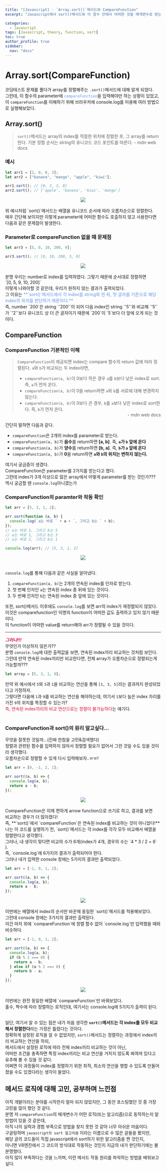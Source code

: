 ```yaml
---
title: "[Javascript] - `Array.sort()`메서드와 CompareFunction"
excerpt: "Javascript에서 sort()메서드와 이 함수 안에서 어떠한 것을 매개변수로 받는 CompareFunction에 대해 알아보고, sort()메서드의 작동원리를 이해해보자"

categories:
  - Javascript
tags: [Javascript, theory, function, sort]
toc: true
author_profile: true
sidebar:
  nav: "docs"
---
```


# Array.sort(CompareFunction)

코딩테스트 문제를 풀다가 array를 정렬해주는 `.sort()`메서드에 대해 알게 되었다. <br> 그런데, 이 함수의 parameter에 <span style="color: cornflowerblue">`compareFunction`</span>을 입력해야만 하는 상황이 있었고, 이 `compareFunction`를 이해하기 위해 브라우저에 console.log를 이용해 여러 방법으로 실행해보았다.

## Array.sort()

> `sort()`메서드는 array의 index를 적절한 위치에 정렬한 후, 그 array를 return한다. 기본 정렬 순서는 string의 유니코드 코드 포인트를 따른다. - mdn web docs

### 예시

```javascript
let arr1 = [2, 0, 8, 3];
let arr2 = ["banana", "mango", "apple", "kiwi"];

arr1.sort(); // [0, 2, 3, 8]
arr2.sort(); // ['apple', 'banana', 'kiwi', 'mango']
```

<center><img src='../../../assets/images/20230227/sortBasic.png'></center>
 <br>
위 예시처럼 `sort()`메서드는 배열을 유니코드 순서에 따라 오름차순으로 정렬한다. <br>
매우 간단해 보이지만 이렇게 parameter에 어떠한 함수도 호출하지 않고 사용한다면 다음과 같은 문제점이 발생한다.

### Parameter로 compareFunction 없을 때 문제점

```javascript
let arr3 = [5, 0, 10, 200, 9];

arr3.sort(); // [0, 10, 200, 5, 9]
```

<center><img src='../../../assets/images/20230227/sortBasic2.png'></center>
 <br>
분명 우리는 number로 index를 입력하였다. 그렇기 때문에 순서대로 정렬하면 <br>`[0, 5, 9, 10, 200]` <br>이렇게 나와야할 것 같은데, 우리가 원하지 않는 결과가 출력되었다. <br>
그 이유는 <span style="color: cornflowerblue">**`sort()`메서드에서 각 index를 string화 한 뒤, 첫 글자를 기준으로 해당 index의 위치를 판단하기 때문이다.**</span> <br>
즉, number `200`은 string `'200'`이 되어 다음 index인 string `'5'`와 비교해 `'5'`가 `'2'`보다 유니코드 상 더 큰 글자이기 때문에 `200`이 `5`보다 더 앞에 오게 되는 것이다.

## CompareFunction

### CompareFunction 기본적인 이해

> `CompareFunction`이 제공되면 index는 compare 함수의 return 값에 따라 정렬된다. `a`와 `b`가 비교되는 두 index라면,
>
> - `compareFunction(a, b)`이 0보다 작은 경우 `a`를 `b`보다 낮은 index로 sort. 즉, `a`가 먼저 온다.
> - `compareFunction(a, b)`이 0을 return하면 `a`와 `b`를 서로에 대해 변경하지 않는다.
> - `compareFunction(a, b)`이 0보다 큰 경우, `b`를 `a`보다 낮은 index로 sort한다. 즉, `b`가 먼저 온다.
>   <br> <span style="float: right">- mdn web docs</span>

<br>
간단히 말하면 다음과 같다. <br>

- `compareFunction`은 2개의 index를 parameter로 받는다.
- `compareFunction(a, b)`가 **음수**를 return하면 **[a, b]**. 즉, **`a`가 `b` 앞에 온다**
- `compareFunction(a, b)`가 **양수**를 return하면 **[b, a]**. 즉, **`b`가 `a` 앞에 온다**
- `compareFunction(a, b)`가 **0**을 return하면 **`a`와 `b`의 위치는 변하지 않는다.**

여기서 궁금증이 생겼다. <br>
CompareFunction은 parameter를 2가지를 받는다고 했다. <br>
그런데 index가 3개 이상으로 많은 array에서 어떻게 parameter를 받는 것인가??? <br>
역시 궁금할 땐 `console.log`아니겠는가

### CompareFunction의 paramter와 작동 확인

```javascript
let arr = [5, 3, 1, 2];

arr.sort(function (a, b) {
  console.log(`a는 바로 ` + a + `, 그리고 b는 ` + b);
});
// a는 바로 3, 그리고 b는 5
// a는 바로 1, 그리고 b는 3
// a는 바로 2, 그리고 b는 1

console.log(arr); // [5, 3, 1, 2]
```

<center><img src='../../../assets/images/20230227/compareFunction.png'></center> <br>

`console.log`를 통해 다음과 같은 사실을 알아냈다.

1. `compareFunction(a, b)`는 2개의 연속된 index를 인자로 받는다.
2. 첫 번째 인자인 `a`는 연속된 index 중 뒤에 있는 것이다.
3. 두 번째 인자인 `b`는 연속된 index 중 앞에 있는 것이다.

또한, sort()메서드 이후에도 `console.log`를 보면 arr의 index가 재정렬되지 않았다. <br>
이것은 comparefunction인 익명의 function이 어떠한 값도 출력하고 있지 않기 때문이다. <br>
이 function이 어떠한 value를 return해야 arr가 정렬될 수 있을 것이다. <br>

---

<span style="color:crimson">**_그러나!!!_**</span><br>
무엇인가 이상하지 않은가??<br>
분명 `console.log`에 대한 출력값을 보면, 연속된 index끼리 비교하는 것처럼 보인다. <br>
그런데 만약 연속된 index끼리만 비교한다면, 전체 array가 오름차순으로 정렬되는게 가능할까??? <br>

```javascript
let array = [5, 3, 1, 9];
```

만약 위 예시에서 `5`와 `3`과 `1`을 비교하는 연산을 통해 `[1, 3, 5]`라는 결과까지 완성되었다고 가정하자. <br>
그렇다면 다음에 `1`과 `9`를 비교하는 연산을 해야하는데, 여기서 `1`보다 높은 index 자리를 가진 `9`의 위치를 특정할 수 있는가? <br>
<span style="color:crimson">즉, 연속된 index끼리의 비교 연산으로는 정렬이 불가능하다</span>는 얘기다. <br><br>

### CompareFunction과 sort()의 원리 알고싶다...

무엇을 잘못한 것일까...(진짜 한참을 고민&검색했다)<br>
정렬과 관련된 함수를 입력하지 않아서 정렬할 필요가 없어서 그런 것일 수도 있을 것이라 생각했다.<br>
오름차순으로 정렬할 수 있게 다시 입력해보자..ㅠㅠ!

```javascript
let arr = [0, -1, 2, 1];

arr.sort((a, b) => {
  console.log(a, b);
  return a - b;
});
```

<center><img src='../../../assets/images/20230227/compareFunction2.png'></center> <br>
CompareFunction은 이제 편하게 arrow function으로 쓰기로 하고, 결과를 보면<br>
비교하는 경우가 더 많아졌다! <br>
즉, **`sort()`에서 `compareFunction`은 연속된 index를 비교하는 것이 아니었다!** <br>
나는 이 코드를 실행하기 전, `sort()`메서드는 각 index를 각각 모두 비교해서 배열을 정렬한다고 생각했다. <br>
그러나, 내 생각이 맞다면 비교의 수가 6개(index가 4개, 경우의 수는 `4 * 3 / 2 = 6` ).<br>
즉, `console.log`에 6가지의 결과가 출력되어야 한다. <br>
그러나 내가 입력한 console 창에는 5가지의 결과만 출력되었다.

```javascript
let arr = [-1, 0, 1, 2];

arr.sort((a, b) => {
  console.log(a, b);
  return a - b;
});
```

<center><img src='../../../assets/images/20230227/compareFunction3.png'></center> <br>
이번에는 배열에서 index의 순서만 바꾼채 동일한 `sort()`메서드를 적용해보았다.<br>
그런데 console 창에는 3가지의 결과만 출력된다.<br>
이건 마치 위에 `compareFunction`에 정렬 함수 없이 `console.log`만 입력했을 때와 비슷하다.

```javascript
let arr = [-1, 0, 1, 2];

arr.sort((a, b) => {
  console.log(a, b);
  if (b % 2 === 0) {
    return a - b;
  } else if (a % 2 === 0) {
    return b - a;
  }
});
```

<center><img src='../../../assets/images/20230227/compareFunction4.png'></center> <br>
이번에는 완전 동일한 배열에 `compareFunction`만 바꿔보았다. <br>
홀수, 짝수에 따라 정렬하는 로직인데, 여기서는 console.log에 5가지가 출력이 된다.
<br><br>

일단, 여기서 알 수 있는 점은 내가 처음 생각한 **`sort()`메서드는 각 index를 모두 비교해서 정렬한다**라는 가정은 틀렸다는 것이다.<br>
정확하게 설정된 로직을 알 수 없었지만, `sort()`메서드는 정렬하는 과정에서 index끼리 비교하는 연산을 하되,<br>
메서드에서 설정된 로직에 따라 전체 index끼리 비교하는 것이 아닌,<br>
어떠한 조건을 충족하면 특정 index끼리는 비교 연산을 거치지 않도록 짜여져 있다고 유추해 볼 수 있을 것 같다.<br>
어쩌면 이 과정들이 index를 정렬하기 위한 최적, 최소의 연산을 행할 수 있도록 만들어졌을 수도 있겠다라는 생각이 들었다.

## 메서드 로직에 대해 고민, 공부하며 느낀점

아직 개발이라는 분야를 시작한지 얼마 되지 않았지만, 그 동안 포스팅했던 것 중 가장 고민을 많이 했던 것 같다.<br>
분명 저 `compareFunction`의 매개변수가 어떤 로직(또는 알고리즘)으로 동작하는지 알 방법이 있을 것 같은데,<br>
아직 나의 실력과 경험 부족으로 방법을 찾지 못한 것 같아 너무 아쉬운 마음이다.<br>
구글링하며 `javascript의 sort 알고리즘` 이라는 이름으로 수 많은 글들을 봤지만,<br>
해당 글의 코드들이 직접 javascript에서 sort하기 위한 알고리즘을 짠 것인지,<br>
아니면 V8엔진에서 그 코드의 방식대로 작동하는 것인지 지금의 내가 판단하기에는 불분명했다.<br>
아직 많이 부족하다는 것을 느끼며, 이런 메서드 작동 원리를 파악하는 방법을 배워보고 싶다.
